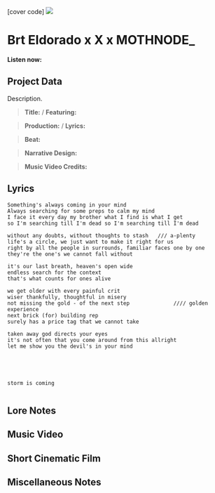 [cover code] ![](57175019_319474918741616_8502199518755923887_n.jpg)

# Brt Eldorado x X x MOTHNODE_ 

**Listen now:** 

## Project Data

Description.

> **Title:**  / **Featuring:** 

> **Production:**  / **Lyrics:** 

> **Beat:**

> **Narrative Design:**

> **Music Video Credits:**


## Lyrics

```
Something's always coming in your mind
Always searching for some preps to calm my mind
I face it every day my brother what I find is what I get 
so I'm searching till I'm dead so I'm searching till I'm dead

without any doubts, without thoughts to stash   /// a-plenty
life's a circle, we just want to make it right for us
right by all the people in surrounds, familiar faces one by one
they're the one's we cannot fall without

it's our last breath, heaven's open wide 
endless search for the context
that's what counts for ones alive

we get older with every painful crit
wiser thankfully, thoughtful in misery 
not missing the gold - of the next step              //// golden experience
next brick (for) building rep 
surely has a price tag that we cannot take

taken away god directs your eyes
it's not often that you come around from this allright
let me show you the devil's in your mind





storm is coming


```

## Lore Notes

## Music Video

## Short Cinematic Film

## Miscellaneous Notes
